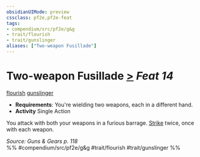 ```yaml
---
obsidianUIMode: preview
cssclass: pf2e,pf2e-feat
tags:
- compendium/src/pf2e/g&g
- trait/flourish
- trait/gunslinger
aliases: ["Two-weapon Fusillade"]
---
```

# Two-weapon Fusillade  [>](/rules/core-rulebook/chapter-9-playing-the-game.md#Actions "Single Action") *Feat 14*  
[flourish](/rules/traits/flourish.md)  [gunslinger](/rules/traits/gunslinger-g-g.md)  

- **Requirements**: You're wielding two weapons, each in a different hand.
- **Activity** Single Action

You attack with both your weapons in a furious barrage. [Strike](/rules/actions/strike.md) twice, once with each weapon.

*Source: Guns & Gears p. 118*  
%% #compendium/src/pf2e/g&g #trait/flourish #trait/gunslinger %%
